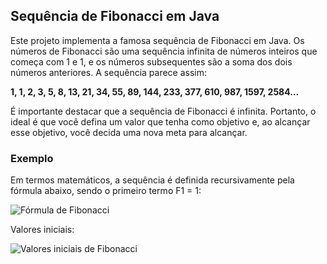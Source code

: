 ## Sequência de Fibonacci em Java

Este projeto implementa a famosa sequência de Fibonacci em Java. Os números de Fibonacci são uma sequência infinita de números inteiros que começa com 1 e 1, e os números subsequentes são a soma dos dois números anteriores. A sequência parece assim:

**1, 1, 2, 3, 5, 8, 13, 21, 34, 55, 89, 144, 233, 377, 610, 987, 1597, 2584...**

É importante destacar que a sequência de Fibonacci é infinita. Portanto, o ideal é que você defina um valor que tenha como objetivo e, ao alcançar esse objetivo, você decida uma nova meta para alcançar.

### Exemplo

Em termos matemáticos, a sequência é definida recursivamente pela fórmula abaixo, sendo o primeiro termo F1 = 1:

![Fórmula de Fibonacci](https://user-images.githubusercontent.com/114835037/205368281-bc6c9f58-b0da-45cb-aebb-ba084f3ec36e.png)

Valores iniciais:

![Valores iniciais de Fibonacci](https://user-images.githubusercontent.com/114835037/205368461-02e31da6-292c-4b16-a0cf-5c90af376a39.png)
